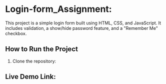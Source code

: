 
# Login-form_Assignment: 
This project is a simple login form built using HTML, CSS, and JavaScript. It includes validation, a show/hide password feature, and a "Remember Me" checkbox.

## How to Run the Project

1. Clone the repository:
   

## Live Demo Link:

